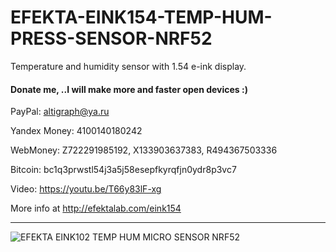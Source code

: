 # EFEKTA-EINK154-TEMP-HUM-PRESS-SENSOR-NRF52

Temperature and humidity sensor with 1.54 e-ink display.

#### Donate me, ..I will make more and faster open devices :)

PayPal: altigraph@ya.ru

Yandex Money: 4100140180242

WebMoney: Z722291985192, X133903637383, R494367503336

Bitcoin: bc1q3prwstl54j3a5j58esepfkyrqfjn0ydr8p3vc7

Video: https://youtu.be/T66y83lF-xg

More info at http://efektalab.com/eink154 

---

![EFEKTA EINK102 TEMP HUM MICRO SENSOR NRF52](https://github.com/smartboxchannel/EFEKTA-EINK154-TEMP-HUM-PRES-SENSOR-NRF52/blob/master/Images/00011.jpg)

